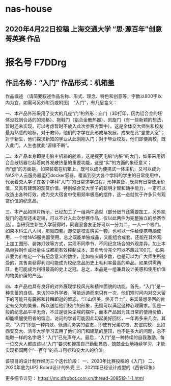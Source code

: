 # nas-house
## 2020年4月22日投稿 上海交通大学 “思·源百年”创意菁英赛 作品

# 报名号 F7DDrg
## 作品名称：“入门”	作品形式：机箱盖

作品概述
（请简要叙述作品名称、形式、理念、特色和创意等，字数以800字以内为宜，如需可另外附页或附图）
“入门”，有几层含义：

一、本产品外形采用了交大的几座“门”的外形：庙门（3D打印，因为铝合金的坯体没找到合适的的规格）、拖鞋门（铝合金散热器）、凯旋门（有一些新颖的想法，暂时还未实现，可以考虑暂时不放入此次参赛方案中）。这是全体交大师生和校友最为熟悉的地标，对于教师，他们的才学在此形成与发展，成果在此“登堂入室”；对于新生，他们探求新知的学业从此刚刚入门；对于毕业校友，他们即便离校，既入此门，人生也就此“源缘不断”。

二、本产品本身即是电脑主机箱的舱盖，这是探究电脑“内脏”的大门，如果采用铝合金散热器它起着向外发散热量的重要功能，这是“实”的方面的象征意义；而“虚”的方面是，如果装载在机箱上，既可以成为便携式一体主机，又可以成为NAS个人云服务器运行docker容器，覆盖到交大各个学科的学生的日常使用中，代表着交大学子在各个学科“入门”的日常求学过程。形神兼备，既具有日常使用价值，又具有建筑的观赏价值，特别结合交大学子的聪明才智和动手能力，一定可以改造出各种灯效，成为交大宿舍中使用频率极高的摆件，这一点就优于许多只有观赏价值的纪念品。

三、本产品如照片所示，已经加工了一组两件造型（部分细节还需要加工，另外凯旋门的造型还未定稿，可以不计入此次参赛作品，仅以此两件为完整独立的参赛作品）。当研究生新生入学获得时，同寝室舍友正好可以一分为二，一人一个校门。如果本科生八人间，那就四套。即使是校友购买一套，也可以一件给便携电脑使用，一个给NAS服务器使用。总之既能单独成品，又能组合成套。还能在其外观上加工图形、装饰灯效等方式，实现不同季节、不同纪念场合的外观差异。加上本品单独制作或批量生成都能有效控制成本，其卖售价完全可以不超过100元，如果非要为价格定一个有纪念意义的数字，比如校庆周岁数，也是可以为广大师生所接受的，其售卖获得利润可能成为校纪念品历史上毛利率最高的单品。如果供需两旺，也可能成为利得最高的史上之冠。总之，本品是一组兼具设计美感和使用价值的物美价廉的产品。

四、本产品也具有良好的对外展现学校风光和精神面貌的功能。首先，“入门”是一种含蓄的自信。来访的中外学者，可能远道而来只有一次，他们短时间内对交大留下的可能只有震撼和转瞬即逝的留恋。“江山信美，终非吾土”，来宾最想带回的肯定有交大的美景。所以送给他们校门的形象，无疑可以满足这种心理需求。但是一般的纪念品平平无奇，不过是徒染尘埃的摆件，而本产品因为其日常的使用价值，却能唤醒使用者的留恋，访问的学者可能因此勾起美好回忆，一年再多来几次。其次，“入门”即是一种内敛、低调而务实的姿态，即使有兄弟院校、友谊院校，比如西安交大、清华大学学习去用了他们的门和建筑的屋顶，也不是多大的问题，总不能取一样的名字吧？“入门”已先声夺人。最后，“入门”是一种持续的自我激励。每一位交大人都应该以“入门”要求和鞭策自己勤勤恳恳、兢兢业业地持续学习，才能实现祖国两个“一百年”的奋斗目标和交大人的价值。


该项目的设计制作经历三个迭代阶段：
一、2020年比赛投稿的《入门》
二、2020年底为UP2 Board设计的外壳
三、2021年已经设计成型的《西安印象》

更多细节详见：
https://mc.dfrobot.com.cn/thread-308519-1-1.html
